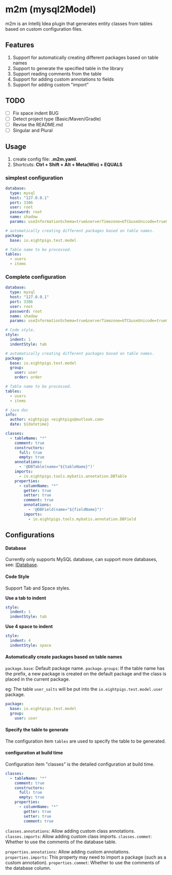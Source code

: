 # m2m (mysql2Model)

m2m is an Intellij Idea plugin that generates entity classes from tables based on custom configuration files.

## Features

1. Support for automatically creating different packages based on table names
2. Support to generate the specified table in the library
3. Support reading comments from the table
4. Support for adding custom annotations to fields
5. Support for adding custom "import"

## TODO

- [ ] Fix space indent BUG
- [ ] Detect project type (Basic/Maven/Gradle)
- [ ] Revise the README.md
- [ ] Singular and Plural

## Usage

1. create config file: **.m2m.yaml**.
2. Shortcuts: **Ctrl + Shift + Alt + Meta(Win) + EQUALS**

### simplest configuration

```yaml
database:
  type: mysql
  host: "127.0.0.1"
  port: 3306
  user: root
  password: root
  name: shadow
  params: useInformationSchema=true&serverTimezone=UTC&useUnicode=true&characterEncoding=utf8&autoReconnect=true

# automatically creating different packages based on table names.
package:
  base: io.eightpigs.test.model

# Table name to be processed.
tables:
  - users
  - items
```

### Complete configuration

```yaml
database:
  type: mysql
  host: "127.0.0.1"
  port: 3306
  user: root
  password: root
  name: shadow
  params: useInformationSchema=true&serverTimezone=UTC&useUnicode=true&characterEncoding=utf8&autoReconnect=true

# Code style.
style:
  indent: 1
  indentStyle: tab

# automatically creating different packages based on table names.
package:
  base: io.eightpigs.test.model
  group:
    user: user
    order: order

# Table name to be processed.
tables:
  - users
  - items

# java doc
info:
  author: eightpigs <eightpigs@outlook.com>
  date: ${datetime}

classes:
  - tableName: "*"
    comment: true
    constructors:
      full: true
      empty: true
    annotations:
      - '@DBTable(name="${tableName}")'
    imports:
      - io.eightpigs.tools.mybatis.annotation.DBTable
    properties:
      - columnName: "*"
        getter: true
        setter: true
        comment: true
        annotations:
          - '@DBField(name="${fieldName}")'
        imports:
          - io.eightpigs.tools.mybatis.annotation.DBField
```

## Configurations

#### Database

Currently only supports MySQL database, can support more databases, see: [IDatabase](https://github.com/eightpigs/m2m/blob/master/src/main/java/io/eightpigs/m2m/database/IDatabase.java).

#### Code Style

Support Tab and Space styles.

**Use a tab to indent**
```yaml
style:
  indent: 1
  indentStyle: tab
```

**Use 4 space to indent**
```yaml
style:
  indent: 4
  indentStyle: space
```

#### Automatically create packages based on table names

`package.base`: Default package name.
`package.groups`: If the table name has the prefix, a new package is created on the default package and the class is placed in the current package.

eg: The table `user_salts` will be put into the `io.eightpigs.test.model.user` package.

```yaml
package:
  base: io.eightpigs.test.model
  group:
    user: user
```

#### Specify the table to generate

The configuration item `tables` are used to specify the table to be generated.

#### configuration at build time

Configuration item "classes" is the detailed configuration at build time.

```yaml
classes:
  - tableName: "*"
    comment: true
    constructors:
      full: true
      empty: true
    properties:
      - columnName: "*"
        getter: true
        setter: true
        comment: true
```

`classes.annotations`: Allow adding custom class annotations.
`classes.imports`: Allow adding custom class imports.
`classes.commet`: Whether to use the comments of the database table.

`properties.annotations`: Allow adding custom annotations.
`properties.imports`: This property may need to import a package (such as a custom annotation).
`properties.commet`: Whether to use the comments of the database column.
